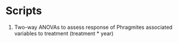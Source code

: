 # Scripts

1. Two-way ANOVAs to assess response of Phragmites associated variables to treatment (treatment * year)
